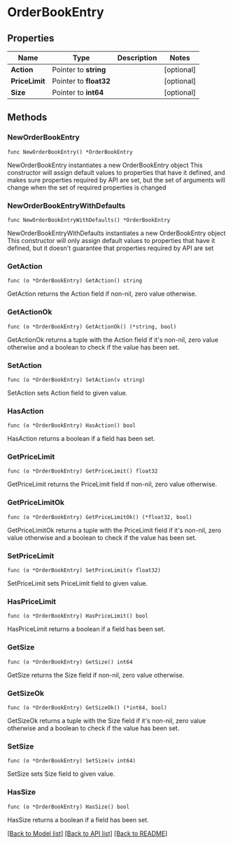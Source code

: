 # OrderBookEntry

## Properties

Name | Type | Description | Notes
------------ | ------------- | ------------- | -------------
**Action** | Pointer to **string** |  | [optional] 
**PriceLimit** | Pointer to **float32** |  | [optional] 
**Size** | Pointer to **int64** |  | [optional] 

## Methods

### NewOrderBookEntry

`func NewOrderBookEntry() *OrderBookEntry`

NewOrderBookEntry instantiates a new OrderBookEntry object
This constructor will assign default values to properties that have it defined,
and makes sure properties required by API are set, but the set of arguments
will change when the set of required properties is changed

### NewOrderBookEntryWithDefaults

`func NewOrderBookEntryWithDefaults() *OrderBookEntry`

NewOrderBookEntryWithDefaults instantiates a new OrderBookEntry object
This constructor will only assign default values to properties that have it defined,
but it doesn't guarantee that properties required by API are set

### GetAction

`func (o *OrderBookEntry) GetAction() string`

GetAction returns the Action field if non-nil, zero value otherwise.

### GetActionOk

`func (o *OrderBookEntry) GetActionOk() (*string, bool)`

GetActionOk returns a tuple with the Action field if it's non-nil, zero value otherwise
and a boolean to check if the value has been set.

### SetAction

`func (o *OrderBookEntry) SetAction(v string)`

SetAction sets Action field to given value.

### HasAction

`func (o *OrderBookEntry) HasAction() bool`

HasAction returns a boolean if a field has been set.

### GetPriceLimit

`func (o *OrderBookEntry) GetPriceLimit() float32`

GetPriceLimit returns the PriceLimit field if non-nil, zero value otherwise.

### GetPriceLimitOk

`func (o *OrderBookEntry) GetPriceLimitOk() (*float32, bool)`

GetPriceLimitOk returns a tuple with the PriceLimit field if it's non-nil, zero value otherwise
and a boolean to check if the value has been set.

### SetPriceLimit

`func (o *OrderBookEntry) SetPriceLimit(v float32)`

SetPriceLimit sets PriceLimit field to given value.

### HasPriceLimit

`func (o *OrderBookEntry) HasPriceLimit() bool`

HasPriceLimit returns a boolean if a field has been set.

### GetSize

`func (o *OrderBookEntry) GetSize() int64`

GetSize returns the Size field if non-nil, zero value otherwise.

### GetSizeOk

`func (o *OrderBookEntry) GetSizeOk() (*int64, bool)`

GetSizeOk returns a tuple with the Size field if it's non-nil, zero value otherwise
and a boolean to check if the value has been set.

### SetSize

`func (o *OrderBookEntry) SetSize(v int64)`

SetSize sets Size field to given value.

### HasSize

`func (o *OrderBookEntry) HasSize() bool`

HasSize returns a boolean if a field has been set.


[[Back to Model list]](../README.md#documentation-for-models) [[Back to API list]](../README.md#documentation-for-api-endpoints) [[Back to README]](../README.md)


